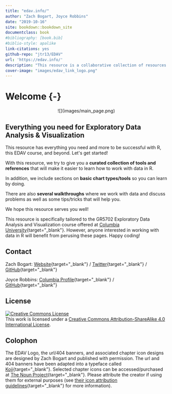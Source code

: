 ```yaml
--- 
title: "edav.info/"
author: "Zach Bogart, Joyce Robbins"
date: "2019-10-16"
site: bookdown::bookdown_site
documentclass: book
#bibliography: [book.bib]
#biblio-style: apalike
link-citations: yes
github-repo: "jtr13/EDAV"
url: 'https://edav.info/'
description: "This resource is a collaborative collection of resources designed to help students succeed in GR5702 Exploratory Data Analysis and Visualization, a course offered at Columbia University. While the course lectures and textbook focus on theoretical issues, this resource, in contrast, provides coding tips and examples to assist students as they create their own analyses and visualizations. It is our hope that students will contribute to edav.info and it will grow with the course."
cover-image: "images/edav_link_logo.png"
---
```


# Welcome {-}

<center>
![](images/main_page.png)
</center>

## Everything you need for Exploratory Data Analysis & Visualization

This resource has everything you need and more to be successful with R, this EDAV course, and beyond. Let's get started!

With this resource, we try to give you a **curated collection of tools and references** that will make it easier to learn how to work with data in R. 

In addition, we include sections on **basic chart types/tools** so you can learn by doing.

There are also **several walkthroughs** where we work with data and discuss problems as well as some tips/tricks that will help you.

We hope this resource serves you well!

This resource is specifically tailored to the GR5702 Exploratory Data Analysis and Visualization course offered at [Columbia University](https://www.columbia.edu/){target="_blank"}. However, anyone interested in working with data in R will benefit from perusing these pages. Happy coding!

## Contact

Zach Bogart: 
[Website](https://zachbogart.com/){target="_blank"}
/
[Twitter](https://twitter.com/zachbogart){target="_blank"}
/
[GitHub](https://github.com/zachbogart){target="_blank"}

Joyce Robbins: 
[Columbia Profile](http://stat.columbia.edu/department-directory/name/joyce-robbins/){target="_blank"}
/
[GitHub](https://github.com/jtr13){target="_blank"}

<!-- License -->
## License

<a rel="license" href="http://creativecommons.org/licenses/by-sa/4.0/" target="_blank"><img alt="Creative Commons License" style="border-width:0" src="https://i.creativecommons.org/l/by-sa/4.0/88x31.png" /></a><br />This work is licensed under a <a rel="license" href="http://creativecommons.org/licenses/by-sa/4.0/" target="_blank">Creative Commons Attribution-ShareAlike 4.0 International License</a>.

<!-- Colophon -->
## Colophon

The EDAV Logo, the url/404 banners, and associated chapter icon designs are designed by Zach Bogart and published with permission. The url and 404 banners have been adapted into a typeface called [Koji](https://zachbogart.com/koji){target="_blank"}. Selected chapter icons can be accessed/purchased at [The Noun Project](https://thenounproject.com/zachbogart/){target="_blank"}. Please attribute the creator if using them for external purposes (see [their icon attribution guidelines](https://thenounproject.zendesk.com/hc/en-us/articles/200509928-How-do-I-give-creators-credit-in-my-work-){target="_blank"} for more information). 

<!-- Adding these nonvisible image files here to trick bookdown into copying them into the images folder -->
<img src="images/icons/edav_resource_url_404.png" height="0" width = "0">
<img src="images/icons/edav_resource_url_404_no_smile.png" height="0" width="0">
<img src="images/icons/edav_resource_url.png" height="0" width="0">
<img src="images/icons/edav_resource_small.png" height="0" width="0">

